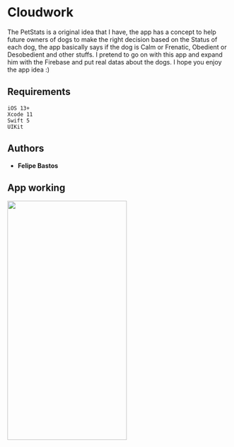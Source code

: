 # Cloudwork

The PetStats is a original idea that I have, the app has a concept to help future owners of dogs to make the right decision based on the Status of each dog, the app basically says if the dog is Calm or Frenatic, Obedient or Desobedient and other stuffs. I pretend to go on with this app and expand him with the Firebase and put real datas about the dogs. I hope you enjoy the app idea :)

## Requirements

```
iOS 13+
Xcode 11
Swift 5
UIKit
```

## Authors

* **Felipe Bastos** 

## App working
<img align="center" width="270" height="540" src="https://github.com/FelipeABastos/PetStats/blob/master/PetStats.gif"> 
